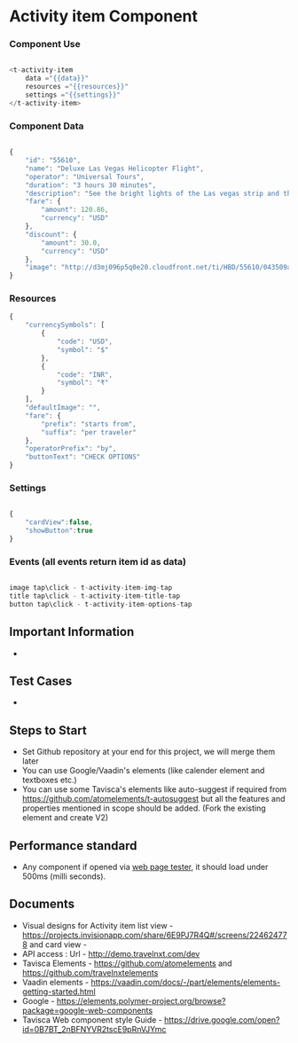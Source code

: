 # Activity item Component

### Component Use

```javascript

<t-activity-item 
    data ="{{data}}"
    resources ="{{resources}}"
    settings ="{{settings}}"
</t-activity-item>

```

### Component Data

```javascript

{
    "id": "55610",
    "name": "Deluxe Las Vegas Helicopter Flight",
    "operator": "Universal Tours",
    "duration": "3 hours 30 minutes",
    "description": "See the bright lights of the Las vegas strip and the surrounding region in 15-minute helicopter flight",
    "fare": {
        "amount": 120.86,
        "currency": "USD"
    },
    "discount": {
        "amount": 30.0,
        "currency": "USD"
    },
    "image": "http://d3mj096p5q0e20.cloudfront.net/ti/HBD/55610/043509a_hb_a_001.jpg"
}

```

### Resources

```javascript
{
    "currencySymbols": [
        {
            "code": "USD",
            "symbol": "$"
        },
        {
            "code": "INR",
            "symbol": "₹"
        }
    ],
    "defaultImage": "",
    "fare": {
        "prefix": "starts from",
        "suffix": "per traveler"
    },
    "operatorPrefix": "by",
    "buttonText": "CHECK OPTIONS"
}

```

### Settings

```javascript

{
    "cardView":false,
    "showButton":true
}


```

### Events (all events return item id as data)

```javascript

image tap\click - t-activity-item-img-tap
title tap\click - t-activity-item-title-tap
button tap\click - t-activity-item-options-tap

```

## Important Information

- 


## Test Cases

- 

## Steps to Start
- Set Github repository at your end for this project, we will merge them later
- You can use Google/Vaadin's elements (like calender element and textboxes etc.)
- You can use some Tavisca's elements like auto-suggest if required from https://github.com/atomelements/t-autosuggest but all the features and properties mentioned in scope should be added. (Fork the existing element and create V2)

## Performance standard
- Any component if opened via [web page tester](https://www.webpagetest.org/), it should load under 500ms (milli seconds).

## Documents
- Visual designs for Activity item list view - https://projects.invisionapp.com/share/6E9PJ7R4Q#/screens/224624778 and card view - 
- API access : Url - http://demo.travelnxt.com/dev
- Tavisca Elements - https://github.com/atomelements and https://github.com/travelnxtelements
- Vaadin elements - https://vaadin.com/docs/-/part/elements/elements-getting-started.html
- Google - https://elements.polymer-project.org/browse?package=google-web-components
- Tavisca Web component style Guide - https://drive.google.com/open?id=0B7BT_2nBFNYVR2tscE9pRnVJYmc

